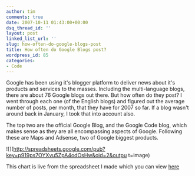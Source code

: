 ```yaml
---
author: tim
comments: true
date: 2007-10-11 01:43:00+00:00
dsq_thread_id: ''
layout: post
linked_list_url: ''
slug: how-often-do-google-blogs-post
title: How often do Google Blogs post?
wordpress_id: 85
categories:
- Code
---
```


Google has been using it's blogger platform to deliver news about it's
products and services to the masses. Including the multi-language blogs, there
are about 76 Google blogs out there. But how often do they post? I went
through each one (of the English blogs) and figured out the average number of
posts, per month, that they have for 2007 so far. If a blog wasn't around back
in January, I took that into account also.  
  
The top two are the official Google Blog, and the Google Code blog, which
makes sense as they are all encompassing aspects of Google. Following these
are Maps and Adsense, two of Google biggest products.  
  
![](http://spreadsheets.google.com/pub?key=p919ps7OYXvu5ZpA4odOsHw&oid=2&outpu
t=image)  
  
This chart is live from the spreadsheet I made which you can view
[here](http://spreadsheets.google.com/pub?key=p919ps7OYXvu5ZpA4odOsHw)

